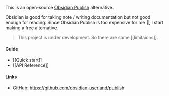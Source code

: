 This is an open-source [Obsidian Publish](https://publish.obsidian.md/) alternative. 

Obsidian is good for taking note / writing documentation but not good enough for reading. Since Obsidian Publish is too expensive for me 🤔, I start making a free alternative.

> This project is under development. So there are some [[limitaions]].

#### Guide

- [[Quick start]]
- [[API Reference]]

#### Links

- GitHub: https://github.com/obsidian-userland/publish